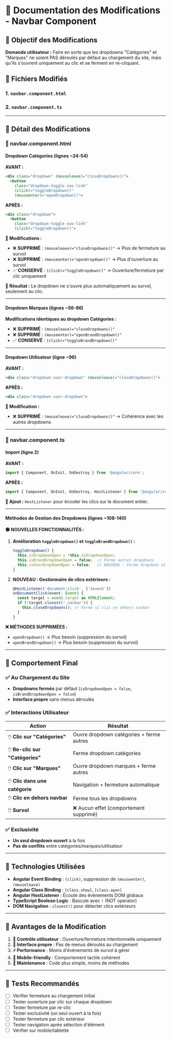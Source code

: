 # 📝 Documentation des Modifications - Navbar Component

## 🎯 Objectif des Modifications

**Demande utilisateur :** Faire en sorte que les dropdowns "Catégories" et "Marques" ne soient PAS déroulés par défaut au chargement du site, mais qu'ils s'ouvrent uniquement au clic et se ferment en re-cliquant.

## 📁 Fichiers Modifiés

### 1. `navbar.component.html` 
### 2. `navbar.component.ts`

---

## 🔧 Détail des Modifications

### 📄 **navbar.component.html**

#### **Dropdown Catégories (lignes ~24-54)**

**AVANT :**
```html
<div class="dropdown" (mouseleave)="closeDropdowns()">
  <button 
    class="dropdown-toggle nav-link" 
    (click)="toggleDropdown()"
    (mouseenter)="openDropdown()">
```

**APRÈS :**
```html
<div class="dropdown">
  <button 
    class="dropdown-toggle nav-link" 
    (click)="toggleDropdown()">
```

**🔹 Modifications :**
- ❌ **SUPPRIMÉ** : `(mouseleave)="closeDropdowns()"` → Plus de fermeture au survol
- ❌ **SUPPRIMÉ** : `(mouseenter)="openDropdown()"` → Plus d'ouverture au survol
- ✅ **CONSERVÉ** : `(click)="toggleDropdown()"` → Ouverture/fermeture par clic uniquement

**🎯 Résultat :** Le dropdown ne s'ouvre plus automatiquement au survol, seulement au clic.

---

#### **Dropdown Marques (lignes ~56-86)**

**Modifications identiques au dropdown Catégories :**
- ❌ **SUPPRIMÉ** : `(mouseleave)="closeDropdowns()"` 
- ❌ **SUPPRIMÉ** : `(mouseenter)="openBrandDropdown()"`
- ✅ **CONSERVÉ** : `(click)="toggleBrandDropdown()"`

---

#### **Dropdown Utilisateur (ligne ~96)**

**AVANT :**
```html
<div class="dropdown user-dropdown" (mouseleave)="closeDropdowns()">
```

**APRÈS :**
```html
<div class="dropdown user-dropdown">
```

**🔹 Modification :**
- ❌ **SUPPRIMÉ** : `(mouseleave)="closeDropdowns()"` → Cohérence avec les autres dropdowns

---

### 📄 **navbar.component.ts**

#### **Import (ligne 2)**

**AVANT :**
```typescript
import { Component, OnInit, OnDestroy } from '@angular/core';
```

**APRÈS :**
```typescript
import { Component, OnInit, OnDestroy, HostListener } from '@angular/core';
```

**🔹 Ajout :** `HostListener` pour écouter les clics sur le document entier.

---

#### **Méthodes de Gestion des Dropdowns (lignes ~108-140)**

**🟢 NOUVELLES FONCTIONNALITÉS :**

1. **Amélioration `toggleDropdown()` et `toggleBrandDropdown()` :**
   ```typescript
   toggleDropdown() {
     this.isDropdownOpen = !this.isDropdownOpen;
     this.isBrandDropdownOpen = false;  // Ferme autres dropdowns
     this.isUserDropdownOpen = false;   // NOUVEAU : Ferme dropdown utilisateur
   }
   ```

2. **NOUVEAU : Gestionnaire de clics extérieurs :**
   ```typescript
   @HostListener('document:click', ['$event'])
   onDocumentClick(event: Event) {
     const target = event.target as HTMLElement;
     if (!target.closest('.navbar')) {
       this.closeDropdowns(); // Ferme si clic en dehors navbar
     }
   }
   ```

**❌ MÉTHODES SUPPRIMÉES :**
- `openDropdown()` → Plus besoin (suppression du survol)
- `openBrandDropdown()` → Plus besoin (suppression du survol)

---

## 🎯 Comportement Final

### ✅ **Au Chargement du Site**
- **Dropdowns fermés** par défaut (`isDropdownOpen = false`, `isBrandDropdownOpen = false`)
- **Interface propre** sans menus déroulés

### ✅ **Interactions Utilisateur**

| Action | Résultat |
|--------|----------|
| 🖱️ **Clic sur "Catégories"** | Ouvre dropdown catégories + ferme autres |
| 🖱️ **Re-clic sur "Catégories"** | Ferme dropdown catégories |
| 🖱️ **Clic sur "Marques"** | Ouvre dropdown marques + ferme autres |
| 🖱️ **Clic dans une catégorie** | Navigation + fermeture automatique |
| 🖱️ **Clic en dehors navbar** | Ferme tous les dropdowns |
| 🖱️ **Survol** | ❌ Aucun effet (comportement supprimé) |

### ✅ **Exclusivité**
- **Un seul dropdown ouvert** à la fois
- **Pas de conflits** entre catégories/marques/utilisateur

---

## 🔧 Technologies Utilisées

- **Angular Event Binding** : `(click)`, suppression de `(mouseenter)`, `(mouseleave)`
- **Angular Class Binding** : `[class.show]`, `[class.open]`
- **Angular HostListener** : Écoute des événements DOM globaux
- **TypeScript Boolean Logic** : Bascule avec `!` (NOT operator)
- **DOM Navigation** : `closest()` pour détecter clics extérieurs

---

## 🎉 Avantages de la Modification

1. **🎯 Contrôle utilisateur** : Ouverture/fermeture intentionnelle uniquement
2. **🧹 Interface propre** : Pas de menus déroulés au chargement
3. **⚡ Performance** : Moins d'événements de survol à gérer
4. **📱 Mobile-friendly** : Comportement tactile cohérent
5. **🔧 Maintenance** : Code plus simple, moins de méthodes

---

## 🚀 Tests Recommandés

- [ ] Vérifier fermeture au chargement initial
- [ ] Tester ouverture par clic sur chaque dropdown
- [ ] Tester fermeture par re-clic
- [ ] Tester exclusivité (un seul ouvert à la fois)
- [ ] Tester fermeture par clic extérieur
- [ ] Tester navigation après sélection d'élément
- [ ] Vérifier sur mobile/tablette
